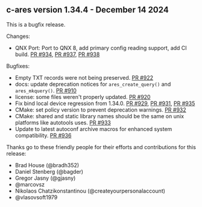 ## c-ares version 1.34.4 - December 14 2024

This is a bugfix release.

Changes:
* QNX Port: Port to QNX 8, add primary config reading support, add CI build. [PR #934](https://github.com/c-ares/c-ares/pull/934), [PR #937](https://github.com/c-ares/c-ares/pull/937), [PR #938](https://github.com/c-ares/c-ares/pull/938)

Bugfixes:
* Empty TXT records were not being preserved. [PR #922](https://github.com/c-ares/c-ares/pull/922)
* docs: update deprecation notices for `ares_create_query()` and `ares_mkquery()`. [PR #910](https://github.com/c-ares/c-ares/pull/910)
* license: some files weren't properly updated. [PR #920](https://github.com/c-ares/c-ares/pull/920)
* Fix bind local device regression from 1.34.0. [PR #929](https://github.com/c-ares/c-ares/pull/929), [PR #931](https://github.com/c-ares/c-ares/pull/931), [PR #935](https://github.com/c-ares/c-ares/pull/935)
* CMake: set policy version to prevent deprecation warnings. [PR #932](https://github.com/c-ares/c-ares/pull/932)
* CMake: shared and static library names should be the same on unix platforms like autotools uses. [PR #933](https://github.com/c-ares/c-ares/pull/933)
* Update to latest autoconf archive macros for enhanced system compatibility. [PR #936](https://github.com/c-ares/c-ares/pull/936)

Thanks go to these friendly people for their efforts and contributions for this
release:

* Brad House (@bradh352)
* Daniel Stenberg (@bagder)
* Gregor Jasny (@gjasny)
* @marcovsz
* Nikolaos Chatzikonstantinou (@createyourpersonalaccount)
* @vlasovsoft1979
